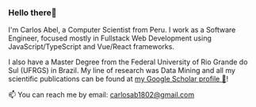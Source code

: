### Hello there👋

I'm Carlos Abel, a Computer Scientist from Peru. I work as a Software Engineer, focused mostly in Fullstack Web Development using JavaScript/TypeScript and Vue/React frameworks.

I also have a Master Degree from the Federal University of Rio Grande do Sul (UFRGS) in Brazil. My line of research was Data Mining and all my scientific publications can be found at [my Google Scholar profile 📖](https://scholar.google.com/citations?user=4GXga7AAAAAJ&)!

📫 You can reach me by email: [carlosab1802@gmail.com](mailto:carlosab1802@gmail.com)

<!--
**carlosabcs/carlosabcs** is a ✨ _special_ ✨ repository because its `README.md` (this file) appears on your GitHub profile.

Here are some ideas to get you started:

- 🔭 I’m currently working on ...
- 🌱 I’m currently learning ...
- 👯 I’m looking to collaborate on ...
- 🤔 I’m looking for help with ...
- 💬 Ask me about ...
- 📫 How to reach me: ...
- 😄 Pronouns: ...
- ⚡ Fun fact: ...
-->
